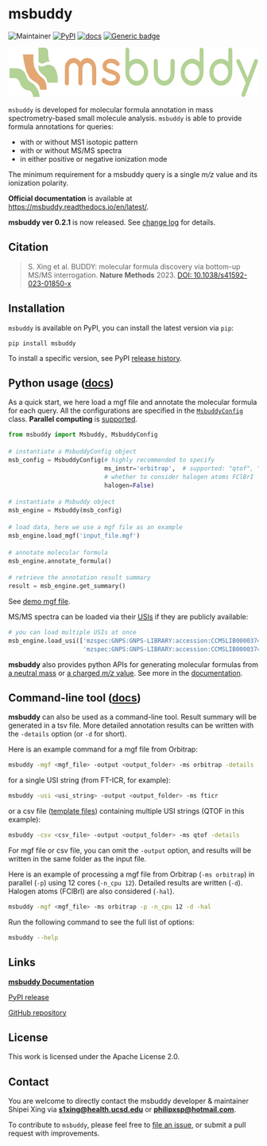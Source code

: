# msbuddy
![Maintainer](https://img.shields.io/badge/maintainer-Shipei_Xing-blue)
[![PyPI](https://img.shields.io/pypi/v/msbuddy?color=green)](https://pypi.org/project/msbuddy/)
[![docs](https://readthedocs.org/projects/msbuddy/badge/?version=latest)](https://msbuddy.readthedocs.io/en/latest/?badge=latest)
[![Generic badge](https://img.shields.io/badge/msbuddy-mass_spec_tools-<COLOR>.svg)](https://github.com/Philipbear/msbuddy)

<p align="center">
  <img src="https://github.com/Philipbear/msbuddy/blob/main/logo/logo.svg" alt="Sample Image" height="100"/>
</p>


`msbuddy` is developed for molecular formula annotation in mass spectrometry-based small molecule analysis.
`msbuddy` is able to provide formula annotations for queries:
  * with or without MS1 isotopic pattern 
  * with or without MS/MS spectra
  * in either positive or negative ionization mode

The minimum requirement for a msbuddy query is a single _m/z_ value and its ionization polarity.

**Official documentation**  is available at https://msbuddy.readthedocs.io/en/latest/.

**msbuddy ver 0.2.1** is now released. See [change log](https://github.com/Philipbear/msbuddy/blob/main/changelog.md) for details.

##  Citation
> S. Xing et al. BUDDY: molecular formula discovery via bottom-up MS/MS interrogation. **Nature Methods** 2023. [DOI: 10.1038/s41592-023-01850-x](https://doi.org/10.1038/s41592-023-01850-x)



## Installation
`msbuddy` is available on PyPI, you can install the latest version via `pip`:
```commandline
pip install msbuddy
```

To install a specific version, see PyPI [release history](https://pypi.org/project/msbuddy/#history).

## Python usage ([docs](https://msbuddy.readthedocs.io/en/latest/quickstart.html))

As a quick start, we here load a mgf file and annotate the molecular formula for each query.
All the configurations are specified in the [`MsbuddyConfig`](https://msbuddy.readthedocs.io/en/latest/pyapi.html#msbuddy.MsbuddyConfig) class.
**Parallel computing** is [supported](https://msbuddy.readthedocs.io/en/latest/quickstart.html).

```python
from msbuddy import Msbuddy, MsbuddyConfig

# instantiate a MsbuddyConfig object
msb_config = MsbuddyConfig(# highly recommended to specify
                           ms_instr='orbitrap',  # supported: "qtof", "orbitrap" and "fticr"
                           # whether to consider halogen atoms FClBrI
                           halogen=False)

# instantiate a Msbuddy object
msb_engine = Msbuddy(msb_config)

# load data, here we use a mgf file as an example
msb_engine.load_mgf('input_file.mgf')

# annotate molecular formula
msb_engine.annotate_formula()

# retrieve the annotation result summary
result = msb_engine.get_summary()
```
See [demo mgf file](https://github.com/Philipbear/msbuddy/tree/main/demo).


MS/MS spectra can be loaded via their [USIs](https://www.biorxiv.org/content/10.1101/2020.05.09.086066v2) if they are publicly available:
```python
# you can load multiple USIs at once
msb_engine.load_usi(['mzspec:GNPS:GNPS-LIBRARY:accession:CCMSLIB00003740036',
                     'mzspec:GNPS:GNPS-LIBRARY:accession:CCMSLIB00003740037'])
```
**msbuddy** also provides python APIs for generating molecular formulas from [a neutral mass](https://msbuddy.readthedocs.io/en/latest/pyapi.html#mass_to_formula) or [a charged _m/z_ value](https://msbuddy.readthedocs.io/en/latest/pyapi.html#mz_to_formula).
See more in the [documentation](https://msbuddy.readthedocs.io/en/latest/pyapi.html).

## Command-line tool ([docs](https://msbuddy.readthedocs.io/en/latest/cmdapi.html))

**msbuddy** can also be used as a command-line tool.
Result summary will be generated in a tsv file.
More detailed annotation results can be written with the `-details` option (or `-d` for short).

Here is an example command for a mgf file from Orbitrap:
```bash
msbuddy -mgf <mgf_file> -output <output_folder> -ms orbitrap -details
```
for a single USI string (from FT-ICR, for example):
```bash
msbuddy -usi <usi_string> -output <output_folder> -ms fticr
```
or a csv file ([template files](https://github.com/Philipbear/msbuddy/tree/main/demo)) containing multiple USI strings (QTOF in this example):
```bash
msbuddy -csv <csv_file> -output <output_folder> -ms qtof -details
```

For mgf file or csv file, you can omit the `-output` option, and results will be written in the same folder as the input file.


Here is an example of processing a mgf file from Orbitrap (`-ms orbitrap`) in parallel (`-p`) using 12 cores (`-n_cpu 12`). Detailed results are written (`-d`).
Halogen atoms (FClBrI) are also considered (`-hal`).
```bash
msbuddy -mgf <mgf_file> -ms orbitrap -p -n_cpu 12 -d -hal
```

Run the following command to see the full list of options:
```bash
msbuddy --help
```

## Links
[**msbuddy Documentation**](https://msbuddy.readthedocs.io/en/latest/)

[PyPI release](https://pypi.org/project/msbuddy/)

[GitHub repository](https://github.com/Philipbear/msbuddy)

## License
This work is licensed under the Apache License 2.0.

## Contact
You are welcome to directly contact the msbuddy developer & maintainer Shipei Xing via **s1xing@health.ucsd.edu** or **philipxsp@hotmail.com**.

To contribute to `msbuddy`, please feel free to [file an issue](https://github.com/Philipbear/msbuddy/issues), or submit a pull request with improvements.
